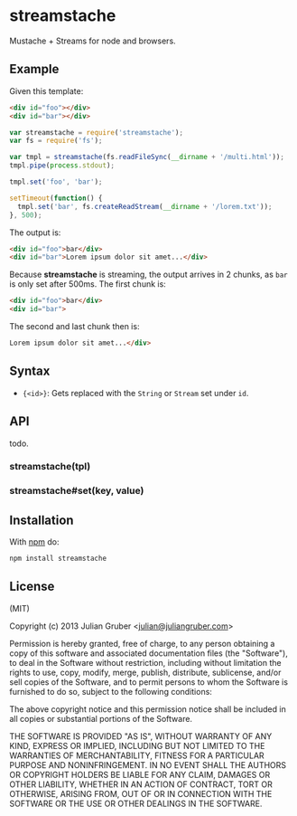 
# streamstache

Mustache + Streams for node and browsers.

## Example

Given this template:

```html
<div id="foo"></div>
<div id="bar"></div>
```

```js
var streamstache = require('streamstache');
var fs = require('fs');

var tmpl = streamstache(fs.readFileSync(__dirname + '/multi.html'));
tmpl.pipe(process.stdout);

tmpl.set('foo', 'bar');

setTimeout(function() {
  tmpl.set('bar', fs.createReadStream(__dirname + '/lorem.txt'));
}, 500);
```

The output is:

```html
<div id="foo">bar</div>
<div id="bar">Lorem ipsum dolor sit amet...</div>
```

Because **streamstache** is streaming, the output arrives in 2 chunks, as `bar`  is only set after 500ms. The first chunk is:

```html
<div id="foo">bar</div>
<div id="bar">
```

The second and last chunk then is:

```html
Lorem ipsum dolor sit amet...</div>
```

## Syntax

* `{<id>}`: Gets replaced with the `String` or `Stream` set under `id`.

## API

todo.

### streamstache(tpl)

### streamstache#set(key, value)

## Installation

With [npm](https://npmjs.org) do:

```bash
npm install streamstache
```

## License

(MIT)

Copyright (c) 2013 Julian Gruber &lt;julian@juliangruber.com&gt;

Permission is hereby granted, free of charge, to any person obtaining a copy of
this software and associated documentation files (the "Software"), to deal in
the Software without restriction, including without limitation the rights to
use, copy, modify, merge, publish, distribute, sublicense, and/or sell copies
of the Software, and to permit persons to whom the Software is furnished to do
so, subject to the following conditions:

The above copyright notice and this permission notice shall be included in all
copies or substantial portions of the Software.

THE SOFTWARE IS PROVIDED "AS IS", WITHOUT WARRANTY OF ANY KIND, EXPRESS OR
IMPLIED, INCLUDING BUT NOT LIMITED TO THE WARRANTIES OF MERCHANTABILITY,
FITNESS FOR A PARTICULAR PURPOSE AND NONINFRINGEMENT. IN NO EVENT SHALL THE
AUTHORS OR COPYRIGHT HOLDERS BE LIABLE FOR ANY CLAIM, DAMAGES OR OTHER
LIABILITY, WHETHER IN AN ACTION OF CONTRACT, TORT OR OTHERWISE, ARISING FROM,
OUT OF OR IN CONNECTION WITH THE SOFTWARE OR THE USE OR OTHER DEALINGS IN THE
SOFTWARE.
